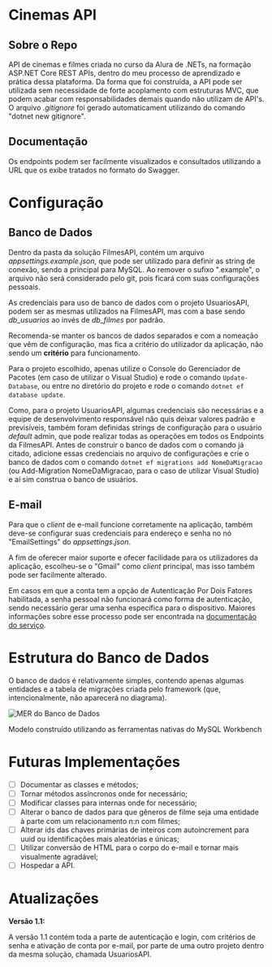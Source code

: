 # Cinemas API

## Sobre o Repo
API de cinemas e filmes criada no curso da Alura de .NETs, na formação ASP.NET Core REST APIs, dentro do meu processo de aprendizado e prática dessa plataforma. Da forma que foi construída, a API pode ser utilizada sem necessidade de forte acoplamento com estruturas MVC, que podem acabar com responsabilidades demais quando não utilizam de API's. O arquivo _.gitignore_ foi gerado automaticament utilizando do comando "dotnet new gitignore".
    
## Documentação
Os endpoints podem ser facilmente visualizados e consultados utilizando a URL que os exibe tratados no formato do Swagger.

# Configuração
## Banco de Dados
Dentro da pasta da solução FilmesAPI, contém um arquivo *appsettings.example.json*, que pode ser utilizado para definir as string de conexão, sendo a principal para MySQL. Ao remover o sufixo ".example", o arquivo não será considerado pelo git, pois ficará com suas configurações pessoais.

As credenciais para uso de banco de dados com o projeto UsuariosAPI, podem ser as mesmas utilizados na FilmesAPI, mas com a base sendo *db_usuarios* ao invés de *db_filmes* por padrão.

Recomenda-se manter os bancos de dados separados e com a nomeação que vêm de configuração, mas fica a critério do utilizador da aplicação, não sendo um **critério** para funcionamento.

Para o projeto escolhido, apenas utilize o Console do Gerenciador de Pacotes (em caso de utilizar o Visual Studio) e rode o comando `Update-Database`, ou entre no diretório do projeto e rode o comando `dotnet ef database update`.

Como, para o projeto UsuariosAPI, algumas credenciais são necessárias e a equipe de desenvolvimento responsável não quis deixar valores padrão e previsíveis, também foram definidas strings de configuração para o usuário _default_ admin, que pode realizar todas as operações em todos os Endpoints da FilmesAPI.
Antes de construir o banco de dados com o comando já citado, adicione essas credenciais no arquivo de configurações e crie o banco de dados com o comando `dotnet ef migrations add NomeDaMigracao` (ou Add-Migration NomeDaMigracao, para o caso de utilizar Visual Studio) e aí sim construa o banco de usuários.

## E-mail
Para que o *client* de e-mail funcione corretamente na aplicação, também deve-se configurar suas credenciais para endereço e senha no nó "EmailSettings" do *appsettings.json*.

A fim de oferecer maior suporte e ofecer facilidade para os utilizadores da aplicação, escolheu-se o "Gmail" como *client* principal, mas isso também pode ser facilmente alterado.

Em casos em que a conta tem a opção de Autenticação Por Dois Fatores habilitada, a senha pessoal não funcionará como forma de autenticação, sendo necessário gerar uma senha específica para o dispositivo. Maiores informações sobre esse processo pode ser encontrada na [documentação do serviço](https://support.google.com/accounts/answer/185833?visit_id=637851082192925311-3785191376&rd=1#ts=3202254,3202256).

# Estrutura do Banco de Dados
O banco de dados é relativamente simples, contendo apenas algumas entidades e a tabela de migrações criada pelo framework (que, intencionalmente, não aparecerá no diagrama).

![MER do Banco de Dados](https://user-images.githubusercontent.com/67481026/161175997-2ddaaa1c-74be-45bd-9ca0-ebc72d239ae2.png)

Modelo construído utilizando as ferramentas nativas do MySQL Workbench

# Futuras Implementações
- [ ] Documentar as classes e métodos;
- [ ] Tornar métodos assíncronos onde for necessário;
- [ ] Modificar classes para internas onde for necessário;
- [ ] Alterar o banco de dados para que gêneros de filme seja uma entidade à parte com um relacionamento n:n com filmes;
- [ ] Alterar ids das chaves primárias de inteiros com autoincrement para uuid ou identificações mais aleatórias e únicas;
- [ ] Utilizar conversão de HTML para o corpo do e-mail e tornar mais visualmente agradável;
- [ ] Hospedar a API.

# Atualizações
**Versão 1.1:**

A versão 1.1 contém toda a parte de autenticação e login, com critérios de senha e ativação de conta por e-mail, por parte de uma outro projeto dentro da mesma solução, chamada UsuariosAPI.
